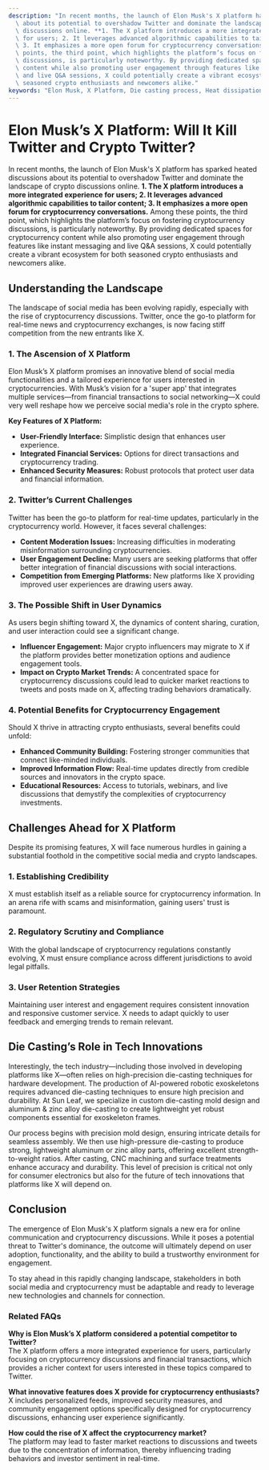 ```yaml
---
description: "In recent months, the launch of Elon Musk's X platform has sparked heated discussions\
  \ about its potential to overshadow Twitter and dominate the landscape of crypto\
  \ discussions online. **1. The X platform introduces a more integrated experience\
  \ for users; 2. It leverages advanced algorithmic capabilities to tailor content;\
  \ 3. It emphasizes a more open forum for cryptocurrency conversations.** Among these\
  \ points, the third point, which highlights the platform’s focus on fostering cryptocurrency\
  \ discussions, is particularly noteworthy. By providing dedicated spaces for cryptocurrency\
  \ content while also promoting user engagement through features like instant messaging\
  \ and live Q&A sessions, X could potentially create a vibrant ecosystem for both\
  \ seasoned crypto enthusiasts and newcomers alike."
keywords: "Elon Musk, X Platform, Die casting process, Heat dissipation system"
---
```

# Elon Musk’s X Platform: Will It Kill Twitter and Crypto Twitter?

In recent months, the launch of Elon Musk's X platform has sparked heated discussions about its potential to overshadow Twitter and dominate the landscape of crypto discussions online. **1. The X platform introduces a more integrated experience for users; 2. It leverages advanced algorithmic capabilities to tailor content; 3. It emphasizes a more open forum for cryptocurrency conversations.** Among these points, the third point, which highlights the platform’s focus on fostering cryptocurrency discussions, is particularly noteworthy. By providing dedicated spaces for cryptocurrency content while also promoting user engagement through features like instant messaging and live Q&A sessions, X could potentially create a vibrant ecosystem for both seasoned crypto enthusiasts and newcomers alike.

## **Understanding the Landscape**

The landscape of social media has been evolving rapidly, especially with the rise of cryptocurrency discussions. Twitter, once the go-to platform for real-time news and cryptocurrency exchanges, is now facing stiff competition from the new entrants like X. 

### **1. The Ascension of X Platform**

Elon Musk’s X platform promises an innovative blend of social media functionalities and a tailored experience for users interested in cryptocurrencies. With Musk’s vision for a 'super app' that integrates multiple services—from financial transactions to social networking—X could very well reshape how we perceive social media's role in the crypto sphere.

**Key Features of X Platform:**
- **User-Friendly Interface:** Simplistic design that enhances user experience.
- **Integrated Financial Services:** Options for direct transactions and cryptocurrency trading.
- **Enhanced Security Measures:** Robust protocols that protect user data and financial information.
  
### **2. Twitter’s Current Challenges**

Twitter has been the go-to platform for real-time updates, particularly in the cryptocurrency world. However, it faces several challenges:
- **Content Moderation Issues:** Increasing difficulties in moderating misinformation surrounding cryptocurrencies.
- **User Engagement Decline:** Many users are seeking platforms that offer better integration of financial discussions with social interactions.
- **Competition from Emerging Platforms:** New platforms like X providing improved user experiences are drawing users away.

### **3. The Possible Shift in User Dynamics**

As users begin shifting toward X, the dynamics of content sharing, curation, and user interaction could see a significant change. 

- **Influencer Engagement:** Major crypto influencers may migrate to X if the platform provides better monetization options and audience engagement tools.
- **Impact on Crypto Market Trends:** A concentrated space for cryptocurrency discussions could lead to quicker market reactions to tweets and posts made on X, affecting trading behaviors dramatically.

### **4. Potential Benefits for Cryptocurrency Engagement**

Should X thrive in attracting crypto enthusiasts, several benefits could unfold:
- **Enhanced Community Building:** Fostering stronger communities that connect like-minded individuals.
- **Improved Information Flow:** Real-time updates directly from credible sources and innovators in the crypto space.
- **Educational Resources:** Access to tutorials, webinars, and live discussions that demystify the complexities of cryptocurrency investments.

## **Challenges Ahead for X Platform**

Despite its promising features, X will face numerous hurdles in gaining a substantial foothold in the competitive social media and crypto landscapes.

### **1. Establishing Credibility**

X must establish itself as a reliable source for cryptocurrency information. In an arena rife with scams and misinformation, gaining users' trust is paramount.

### **2. Regulatory Scrutiny and Compliance**

With the global landscape of cryptocurrency regulations constantly evolving, X must ensure compliance across different jurisdictions to avoid legal pitfalls.

### **3. User Retention Strategies**

Maintaining user interest and engagement requires consistent innovation and responsive customer service. X needs to adapt quickly to user feedback and emerging trends to remain relevant.

## **Die Casting’s Role in Tech Innovations**

Interestingly, the tech industry—including those involved in developing platforms like X—often relies on high-precision die-casting techniques for hardware development. The production of AI-powered robotic exoskeletons requires advanced die-casting techniques to ensure high precision and durability. At Sun Leaf, we specialize in custom die-casting mold design and aluminum & zinc alloy die-casting to create lightweight yet robust components essential for exoskeleton frames. 

Our process begins with precision mold design, ensuring intricate details for seamless assembly. We then use high-pressure die-casting to produce strong, lightweight aluminum or zinc alloy parts, offering excellent strength-to-weight ratios. After casting, CNC machining and surface treatments enhance accuracy and durability. This level of precision is critical not only for consumer electronics but also for the future of tech innovations that platforms like X will depend on.

## **Conclusion**

The emergence of Elon Musk's X platform signals a new era for online communication and cryptocurrency discussions. While it poses a potential threat to Twitter's dominance, the outcome will ultimately depend on user adoption, functionality, and the ability to build a trustworthy environment for engagement. 

To stay ahead in this rapidly changing landscape, stakeholders in both social media and cryptocurrency must be adaptable and ready to leverage new technologies and channels for connection.

### Related FAQs

**Why is Elon Musk’s X platform considered a potential competitor to Twitter?**  
The X platform offers a more integrated experience for users, particularly focusing on cryptocurrency discussions and financial transactions, which provides a richer context for users interested in these topics compared to Twitter.

**What innovative features does X provide for cryptocurrency enthusiasts?**  
X includes personalized feeds, improved security measures, and community engagement options specifically designed for cryptocurrency discussions, enhancing user experience significantly.

**How could the rise of X affect the cryptocurrency market?**  
The platform may lead to faster market reactions to discussions and tweets due to the concentration of information, thereby influencing trading behaviors and investor sentiment in real-time.

